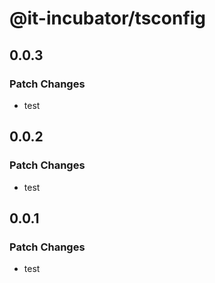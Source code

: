 # @it-incubator/tsconfig

## 0.0.3
### Patch Changes

- test

## 0.0.2
### Patch Changes

- test

## 0.0.1
### Patch Changes

- test
